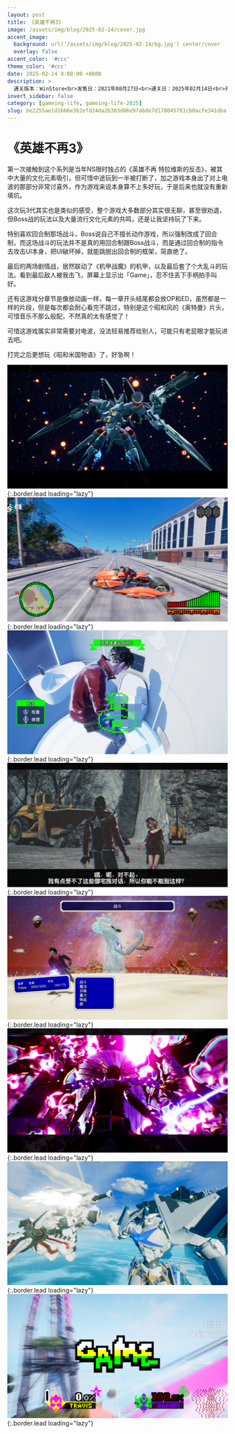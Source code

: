 ```yaml
---
layout: post
title: 《英雄不再3》
image: /assets/img/blog/2025-02-14/cover.jpg
accent_image: 
  background: url('/assets/img/blog/2025-02-14/bg.jpg') center/cover
  overlay: false
accent_color: '#ccc'
theme_color: '#ccc'
date: 2025-02-14 0:00:00 +0800
description: >
  通关版本：WinStore<br>发售日：2021年08月27日<br>通关日：2025年02月14日<br>开发商：草蜢工作室<br>发行商：Marvelous
invert_sidebar: false
category: [gameing-life, gameing-life-2025]
slug: be2255ae1d1666e3b2efd24da2b303d06e97a6de7d178045781cb0acfe341dba
---
```


# 《英雄不再3》

第一次接触到这个系列是当年NS限时独占的《英雄不再 特拉维斯的反击》，被其中大量的文化元素吸引，但可惜中途玩到一半被打断了，加之游戏本身出了对上电波的那部分非常讨喜外，作为游戏来说本身算不上多好玩，于是后来也就没有重新填坑。

这次玩3代其实也是类似的感受，整个游戏大多数部分其实很无聊，甚至很劝退，但Boss战的玩法以及大量流行文化元素的共鸣，还是让我坚持玩了下来。

特别喜欢回合制那场战斗，Boss说自己不擅长动作游戏，所以强制改成了回合制，而这场战斗的玩法并不是真的用回合制跟Boss战斗，而是通过回合制的指令去攻击UI本身，把UI破坏掉，就能跳脱出回合制的框架，简直绝了。

最后的两场剧情战，居然联动了《机甲战魔》的机甲，以及最后套了个大乱斗的玩法。看到最后敌人被我击飞，屏幕上显示出「Game」，忍不住丢下手柄拍手叫好。

还有这游戏分章节是像放动画一样，每一章开头结尾都会放OP和ED，虽然都是一样的片段，但是每次都会耐心看完不跳过，特别是这个昭和风的《奥特曼》片头，可惜音乐不那么般配，不然真的太有感觉了！

可惜这游戏属实非常需要对电波，没法轻易推荐给别人，可能只有老屁眼才能玩进去吧。

打完之后更想玩《昭和米国物语》了，好急啊！

![](/assets/img/blog/2025-02-14/1.jpg){:.border.lead loading="lazy"}
![](/assets/img/blog/2025-02-14/2.jpg){:.border.lead loading="lazy"}
![](/assets/img/blog/2025-02-14/3.jpg){:.border.lead loading="lazy"}
![](/assets/img/blog/2025-02-14/4.jpg){:.border.lead loading="lazy"}
![](/assets/img/blog/2025-02-14/5.jpg){:.border.lead loading="lazy"}
![](/assets/img/blog/2025-02-14/6.jpg){:.border.lead loading="lazy"}
![](/assets/img/blog/2025-02-14/7.jpg){:.border.lead loading="lazy"}
![](/assets/img/blog/2025-02-14/8.jpg){:.border.lead loading="lazy"}